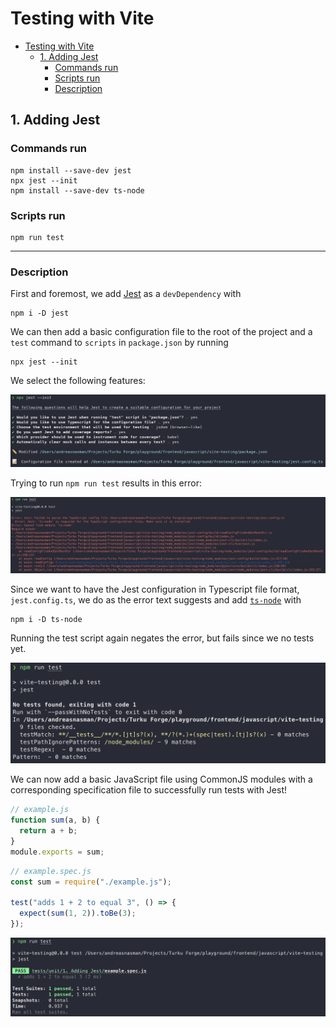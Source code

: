 # Testing with Vite

- [Testing with Vite](#testing-with-vite)
  - [1. Adding Jest](#1-adding-jest)
    - [Commands run](#commands-run)
    - [Scripts run](#scripts-run)
    - [Description](#description)

## 1. Adding Jest

### Commands run

```shell
npm install --save-dev jest
npx jest --init
npm install --save-dev ts-node
```

### Scripts run

```shell
npm run test
```

---

### Description

First and foremost, we add [Jest](https://jestjs.io/) as a `devDependency` with

```shell
npm i -D jest
```

We can then add a basic configuration file to the root of the project and a `test` command to `scripts` in `package.json` by running

```shell
npx jest --init
```

We select the following features:

![Chosen Jest features](./screenshots/1_adding_jest/chosen-jest-features.png)

Trying to run `npm run test` results in this error:

![Test script error](./screenshots/1_adding_jest/npm-run-test-error.png)

Since we want to have the Jest configuration in Typescript file format, `jest.config.ts`, we do as the error text suggests and add [`ts-node`](https://github.com/TypeStrong/ts-node) with

```shell
npm i -D ts-node
```

Running the test script again negates the error, but fails since we no tests yet.

![No tests](./screenshots/1_adding_jest/no-tests.png)

We can now add a basic JavaScript file using CommonJS modules with a corresponding specification file to successfully run tests with Jest!

```js
// example.js
function sum(a, b) {
  return a + b;
}
module.exports = sum;
```

```js
// example.spec.js
const sum = require("./example.js");

test("adds 1 + 2 to equal 3", () => {
  expect(sum(1, 2)).toBe(3);
});
```

![Test script success](./screenshots/1_adding_jest/npm-run-test-success.png)
